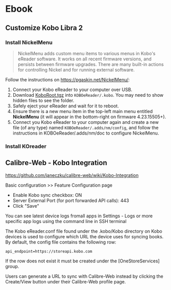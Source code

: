 # Ebook

## Customize Kobo Libra 2

### Install NickelMenu

> NickelMenu adds custom menu items to various menus in Kobo's eReader software. It works on all recent firmware versions, and persists between firmware upgrades. There are many built-in actions for controlling Nickel and for running external software.

Follow the instructions on https://pgaskin.net/NickelMenu/:

1. Connect your Kobo eReader to your computer over USB.
2. Download [KoboRoot.tgz](https://github.com/pgaskin/NickelMenu/releases) into `KOBOeReader/.kobo`. You may need to show hidden files to see the folder.
3. Safely eject your eReader and wait for it to reboot.
4. Ensure there is a new menu item in the top-left main menu entitled **NickelMenu** (it will appear in the bottom-right on firmware 4.23.15505+).
5. Connect you Kobo eReader to your computer again and create a new file (of any type) named `KOBOeReader/.adds/nm/config`, and follow the instructions in KOBOeReader/.adds/nm/doc to configure NickelMenu.

### Install KOreader

## Calibre-Web - Kobo Integration

https://github.com/janeczku/calibre-web/wiki/Kobo-Integration

Basic configuration >> Feature Configuration page
- Enable Kobo sync checkbox: ON
- Server External Port (for port forwarded API calls): 443
- Click "Save"

You can see latest device logs fromall apps in Settings - Logs or more specific app logs using the command line in SSH terminal

The Kobo eReader.conf file found under the .kobo/Kobo directory on Kobo devices is used to configure which URL the device uses for syncing books. By default, the config file contains the following row:

`api_endpoint=https://storeapi.kobo.com`

If the row does not exist it must be created under the [OneStoreServices] group.

Users can generate a URL to sync with Calibre-Web instead by clicking the Create/View button under their Calibre-Web profile page.
